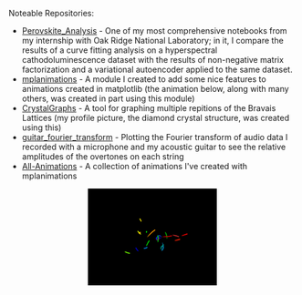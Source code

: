 Noteable Repositories:
- [Perovskite_Analysis](https://github.com/Clay246/Perovskite-Analysis) - One of my most comprehensive notebooks from my internship with Oak Ridge National Laboratory; in it, I compare the results of a curve fitting analysis on a hyperspectral cathodoluminescence dataset with the results of non-negative matrix factorization and a variational autoencoder applied to the same dataset.
- [mplanimations](https://github.com/Clay246/mplanimations) - A module I created to add some nice features to animations created in matplotlib (the animation below, along with many others, was created in part using this module)
- [CrystalGraphs](https://github.com/Clay246/CrystalGraphs) - A tool for graphing multiple repitions of the Bravais Lattices (my profile picture, the diamond crystal structure, was created using this)
- [guitar_fourier_transform](https://github.com/Clay246/guitar-fourier-transform) - Plotting the Fourier transform of audio data I recorded with a microphone and my acoustic guitar to see the relative amplitudes of the overtones on each string
- [All-Animations](https://github.com/Clay246/All-Animations) - A collection of animations I've created with mplanimations

<p align="center">
<img class="marginauto" src="https://github.com/Clay246/All-Animations/blob/master/n-bodyName/n-bodyName.gif" width=45% title="n-bodyName"/>
</p>
